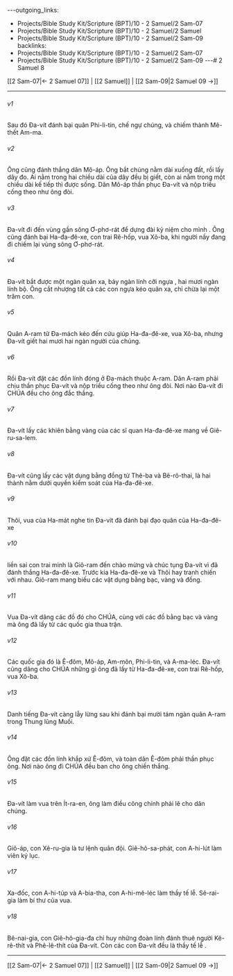 ---outgoing_links:
  - Projects/Bible Study Kit/Scripture (BPT)/10 - 2 Samuel/2 Sam-07
  - Projects/Bible Study Kit/Scripture (BPT)/10 - 2 Samuel/2 Samuel
  - Projects/Bible Study Kit/Scripture (BPT)/10 - 2 Samuel/2 Sam-09
backlinks:
  - Projects/Bible Study Kit/Scripture (BPT)/10 - 2 Samuel/2 Sam-07
  - Projects/Bible Study Kit/Scripture (BPT)/10 - 2 Samuel/2 Sam-09
---# 2 Samuel 8

[[2 Sam-07|← 2 Samuel 07]] | [[2 Samuel]] | [[2 Sam-09|2 Samuel 09 →]]
***



###### v1 
Sau đó Đa-vít đánh bại quân Phi-li-tin, chế ngự chúng, và chiếm thành Mê-thết Am-ma. 

###### v2 
Ông cũng đánh thắng dân Mô-áp. Ông bắt chúng nằm dài xuống đất, rồi lấy dây đo. Ai nằm trong hai chiều dài của dây đều bị giết, còn ai nằm trong một chiều dài kế tiếp thì được sống. Dân Mô-áp thần phục Đa-vít và nộp triều cống theo như ông đòi. 

###### v3 
Đa-vít đi đến vùng gần sông Ơ-phơ-rát để dựng đài kỷ niệm cho mình . Ông cũng đánh bại Ha-đa-đê-xe, con trai Rê-hốp, vua Xô-ba, khi người nầy đang đi chiếm lại vùng sông Ơ-phơ-rát. 

###### v4 
Đa-vít bắt được một ngàn quân xa, bảy ngàn lính cỡi ngựa , hai mươi ngàn lính bộ. Ông cắt nhượng tất cả các con ngựa kéo quân xa, chỉ chừa lại một trăm con. 

###### v5 
Quân A-ram từ Đa-mách kéo đến cứu giúp Ha-đa-đê-xe, vua Xô-ba, nhưng Đa-vít giết hai mươi hai ngàn người của chúng. 

###### v6 
Rồi Đa-vít đặt các đồn lính đóng ở Đa-mách thuộc A-ram. Dân A-ram phải chịu thần phục Đa-vít và nộp triều cống theo như ông đòi. Nơi nào Đa-vít đi CHÚA đều cho ông đắc thắng. 

###### v7 
Đa-vít lấy các khiên bằng vàng của các sĩ quan Ha-đa-đê-xe mang về Giê-ru-sa-lem. 

###### v8 
Đa-vít cũng lấy các vật dụng bằng đồng từ Thê-ba và Bê-rô-thai, là hai thành nằm dưới quyền kiểm soát của Ha-đa-đê-xe. 

###### v9 
Thôi, vua của Ha-mát nghe tin Đa-vít đã đánh bại đạo quân của Ha-đa-đê-xe 

###### v10 
liền sai con trai mình là Giô-ram đến chào mừng và chúc tụng Đa-vít vì đã đánh thắng Ha-đa-đê-xe. Trước kia Ha-đa-đê-xe và Thôi hay tranh chiến với nhau. Giô-ram mang biếu các vật dụng bằng bạc, vàng và đồng. 

###### v11 
Vua Đa-vít dâng các đồ đó cho CHÚA, cùng với các đồ bằng bạc và vàng mà ông đã lấy từ các quốc gia thua trận. 

###### v12 
Các quốc gia đó là Ê-đôm, Mô-áp, Am-môn, Phi-li-tin, và A-ma-léc. Đa-vít cũng dâng cho CHÚA những gì ông đã lấy từ Ha-đa-đê-xe, con trai Rê-hốp, vua Xô-ba. 

###### v13 
Danh tiếng Đa-vít càng lẫy lừng sau khi đánh bại mười tám ngàn quân A-ram trong Thung lũng Muối. 

###### v14 
Ông đặt các đồn lính khắp xứ Ê-đôm, và toàn dân Ê-đôm phải thần phục ông. Nơi nào ông đi CHÚA đều ban cho ông chiến thắng. 

###### v15 
Đa-vít làm vua trên Ít-ra-en, ông làm điều công chính phải lẽ cho dân chúng. 

###### v16 
Giô-áp, con Xê-ru-gia là tư lệnh quân đội. Giê-hô-sa-phát, con A-hi-lút làm viên ký lục. 

###### v17 
Xa-đốc, con A-hi-túp và A-bia-tha, con A-hi-mê-léc làm thầy tế lễ. Sê-rai-gia làm bí thư của vua. 

###### v18 
Bê-nai-gia, con Giê-hô-gia-đa chỉ huy những đoàn lính đánh thuê người Kê-rê-thít và Phê-lê-thít của Đa-vít. Còn các con Đa-vít đều là thầy tế lễ .

***
[[2 Sam-07|← 2 Samuel 07]] | [[2 Samuel]] | [[2 Sam-09|2 Samuel 09 →]]
